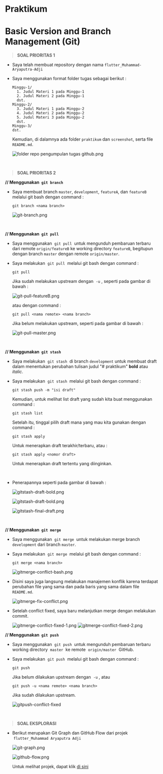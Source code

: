 # Praktikum
# Basic Version and Branch Management (Git)

> **SOAL PRIORITAS 1**
- Saya telah membuat repository dengan nama `flutter_Muhammad-Aryaputra-Adji`
- Saya menggunakan format folder tugas sebagai berikut :  
  
      Minggu-1/
        1. Judul Materi 1 pada Minggu-1  
        2. Judul Materi 2 pada Minggu-1  
        dst.  
      Minggu-2/
        3. Judul Materi 1 pada Minggu-2  
        4. Judul Materi 2 pada Minggu-2  
        5. Judul Materi 3 pada Minggu-2  
        dst.  
      Minggu-3/  
      dst.   

  Kemudian, di dalamnya ada folder `praktikum` dan `screenshot`, serta file `README.md`.


  ![folder repo pengumpulan tugas github.png](../screenshot/folder-repo-pengumpulantugas-github.png "Folder Repo Pengumpulan Tugas GitHub")

<br>

> **SOAL PRIORITAS 2**

**// Menggunakan &nbsp;`git branch`**

- Saya membuat branch `master`, `development`, `featureA`, dan `featureB` melalui git bash dengan command :  

      git branch <nama branch>          

  ![git-branch.png](../screenshot/git-branch.png "Membuat branch dengan git branch")

<br>

**// Menggunakan &nbsp;`git pull`**

- Saya menggunakan &nbsp;`git pull`&nbsp; untuk mengunduh pembaruan terbaru dari remote `origin/featureB` ke working directory `featureB`, begitupun dengan branch `master` dengan remote `origin/master`.
- Saya melakukan &nbsp;`git pull`&nbsp; melalui git bash dengan command :  

      git pull 

  Jika sudah melakukan upstream dengan &nbsp;`-u`&nbsp;, seperti pada gambar di bawah :


  ![git-pull-featureB.png](../screenshot/git-pull-featureB.png "Git pull featureB")

  atau dengan command :  

      git pull <nama remote> <nama branch>

  Jika belum melakukan upstream, seperti pada gambar di bawah :


  ![git-pull-master.png](../screenshot/git-pull-master.png "Git pull master")

<br>

**// Menggunakan &nbsp;`git stash`**

- Saya melakukan &nbsp;`git stash`&nbsp; di branch `development` untuk membuat draft dalam menentukan perubahan tulisan judul "# praktikum" **bold** atau *italic*.
- Saya melakukan &nbsp;`git stash`&nbsp; melalui git bash dengan command :

      git stash push -m "isi draft"

  Kemudian, untuk melihat list draft yang sudah kita buat menggunakan command :

      git stash list

  Setelah itu, tinggal pilih draft mana yang mau kita gunakan dengan command :

      git stash apply

  Untuk menerapkan draft terakhir/terbaru, atau :

      git stash apply <nomor draft>

  Untuk menerapkan draft tertentu yang diinginkan.

  <br>

- Penerapannya seperti pada gambar di bawah :  


  ![gitstash-draft-bold.png](../screenshot/gitstash-draft-bold.png "Git stash bold")

  ![gitstash-draft-bold.png](../screenshot/gitstash-draft-italic.png "Git stash italic")

  ![gitstash-final-draft.png](../screenshot/gitstash-final-draft.png "Git stash final draft")

  <br>

**// Menggunakan &nbsp;`git merge`**

- Saya menggunakan &nbsp;`git merge`&nbsp; untuk melakukan merge branch `development` dari branch `master`.
- Saya melakukan &nbsp;`git merge`&nbsp; melalui git bash dengan command :

      git merge <nama branch>

  ![gitmerge-conflict-bash.png](../screenshot/gitmerge-conflict-bash.png "Git merge conflict")

- Disini saya juga langsung melakukan manajemen konflik karena terdapat perubahan file yang sama dan pada baris yang sama dalam file `README.md`.
  
  ![gitmerge-fix-conflict.png](../screenshot/gitmerge-fix-conflict.png "Fix conflict in VSCode")

- Setelah conflict fixed, saya baru melanjutkan merge dengan melakukan commit.


  ![gitmerge-conflict-fixed-1.png](../screenshot/gitmerge-conflict-fixed-1.png "Git add to staging file") 
  ![gitmerge-conflict-fixed-2.png](../screenshot/gitmerge-conflict-fixed-2.png "Git commit to merge with conflict fixed")

**// Menggunakan &nbsp;`git push`**

- Saya menggunakan &nbsp;`git push`&nbsp; untuk mengunduh pembaruan terbaru working directory &nbsp;`master`&nbsp; ke remote &nbsp;`origin/master`&nbsp; GitHub.
- Saya melakukan &nbsp;`git push`&nbsp; melalui git bash dengan command :

      git push

  Jika belum dilakukan upstream dengan &nbsp;`-u`&nbsp;, atau 

      git push -u <nama remote> <nama branch>

  Jika sudah dilakukan upstream.

  ![gitpush-conflict-fixed](../screenshot/gitpush-conflict-fixed.png "Git push")

<br>

> **SOAL EKSPLORASI**

- Berikut merupakan Git Graph dan GitHub Flow dari projek &nbsp;`flutter_Muhammad Aryaputra Adji`


  ![git-graph.png](../screenshot/git-graph.png "Git Graph")

  ![github-flow.png](../screenshot/github-flow.png "GitHub Flow")

  Untuk melihat projek, dapat klik [di sini](https://github.com/aryaptradji/flutter_Muhammad-Aryaputra-Adji.git)